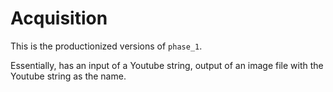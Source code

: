 # Acquisition
This is the productionized versions of `phase_1`.  

Essentially, has an input of a Youtube string, output of an image file with the Youtube string as the name.